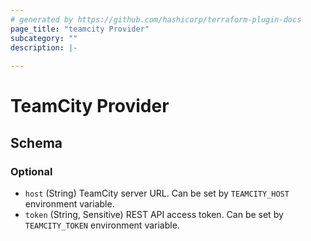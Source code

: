```yaml
---
# generated by https://github.com/hashicorp/terraform-plugin-docs
page_title: "teamcity Provider"
subcategory: ""
description: |-
  
---
```


# TeamCity Provider





<!-- schema generated by tfplugindocs -->
## Schema

### Optional

- `host` (String) TeamCity server URL. Can be set by `TEAMCITY_HOST` environment variable.
- `token` (String, Sensitive) REST API access token. Can be set by `TEAMCITY_TOKEN` environment variable.
